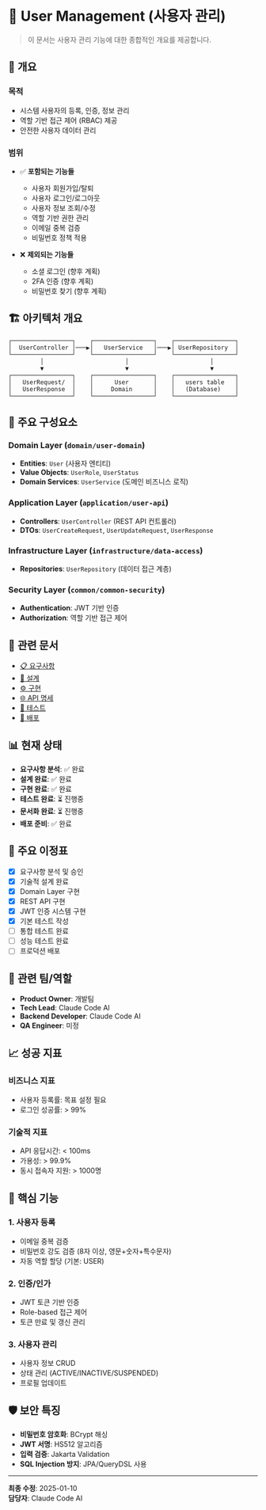 # 👤 User Management (사용자 관리)

> 이 문서는 사용자 관리 기능에 대한 종합적인 개요를 제공합니다.

## 📝 개요

### 목적
- 시스템 사용자의 등록, 인증, 정보 관리
- 역할 기반 접근 제어 (RBAC) 제공
- 안전한 사용자 데이터 관리

### 범위
- ✅ **포함되는 기능들**
  - 사용자 회원가입/탈퇴
  - 사용자 로그인/로그아웃  
  - 사용자 정보 조회/수정
  - 역할 기반 권한 관리
  - 이메일 중복 검증
  - 비밀번호 정책 적용

- ❌ **제외되는 기능들**  
  - 소셜 로그인 (향후 계획)
  - 2FA 인증 (향후 계획)
  - 비밀번호 찾기 (향후 계획)

## 🏗️ 아키텍처 개요

```
┌─────────────────┐    ┌─────────────────┐    ┌─────────────────┐
│  UserController │───▶│   UserService   │───▶│ UserRepository  │
└─────────────────┘    └─────────────────┘    └─────────────────┘
         │                       │                       │
         ▼                       ▼                       ▼
┌─────────────────┐    ┌─────────────────┐    ┌─────────────────┐
│   UserRequest/  │    │      User       │    │   users table   │
│   UserResponse  │    │     Domain      │    │   (Database)    │
└─────────────────┘    └─────────────────┘    └─────────────────┘
```

## 🧩 주요 구성요소

### Domain Layer (`domain/user-domain`)
- **Entities**: `User` (사용자 엔티티)
- **Value Objects**: `UserRole`, `UserStatus`
- **Domain Services**: `UserService` (도메인 비즈니스 로직)

### Application Layer (`application/user-api`)
- **Controllers**: `UserController` (REST API 컨트롤러)
- **DTOs**: `UserCreateRequest`, `UserUpdateRequest`, `UserResponse`

### Infrastructure Layer (`infrastructure/data-access`)
- **Repositories**: `UserRepository` (데이터 접근 계층)

### Security Layer (`common/common-security`)
- **Authentication**: JWT 기반 인증
- **Authorization**: 역할 기반 접근 제어

## 🔗 관련 문서

- [📋 요구사항](./requirements.md)
- [🎨 설계](./design.md) 
- [⚙️ 구현](./implementation.md)
- [🌐 API 명세](./api-specification.md)
- [🧪 테스트](./testing.md)
- [🚀 배포](./deployment.md)

## 📊 현재 상태

- **요구사항 분석**: ✅ 완료
- **설계 완료**: ✅ 완료  
- **구현 완료**: ✅ 완료
- **테스트 완료**: ⏳ 진행중
- **문서화 완료**: ⏳ 진행중
- **배포 준비**: ✅ 완료

## 🎯 주요 이정표

- [x] 요구사항 분석 및 승인
- [x] 기술적 설계 완료
- [x] Domain Layer 구현
- [x] REST API 구현
- [x] JWT 인증 시스템 구현
- [x] 기본 테스트 작성
- [ ] 통합 테스트 완료
- [ ] 성능 테스트 완료
- [ ] 프로덕션 배포

## 👥 관련 팀/역할

- **Product Owner**: 개발팀
- **Tech Lead**: Claude Code AI
- **Backend Developer**: Claude Code AI
- **QA Engineer**: 미정

## 📈 성공 지표

### 비즈니스 지표
- 사용자 등록률: 목표 설정 필요
- 로그인 성공률: > 99%

### 기술적 지표  
- API 응답시간: < 100ms
- 가용성: > 99.9%
- 동시 접속자 지원: > 1000명

## 🔧 핵심 기능

### 1. 사용자 등록
- 이메일 중복 검증
- 비밀번호 강도 검증 (8자 이상, 영문+숫자+특수문자)
- 자동 역할 할당 (기본: USER)

### 2. 인증/인가
- JWT 토큰 기반 인증
- Role-based 접근 제어
- 토큰 만료 및 갱신 관리

### 3. 사용자 관리
- 사용자 정보 CRUD
- 상태 관리 (ACTIVE/INACTIVE/SUSPENDED)
- 프로필 업데이트

## 🛡️ 보안 특징

- **비밀번호 암호화**: BCrypt 해싱
- **JWT 서명**: HS512 알고리즘
- **입력 검증**: Jakarta Validation
- **SQL Injection 방지**: JPA/QueryDSL 사용

---

**최종 수정**: 2025-01-10  
**담당자**: Claude Code AI